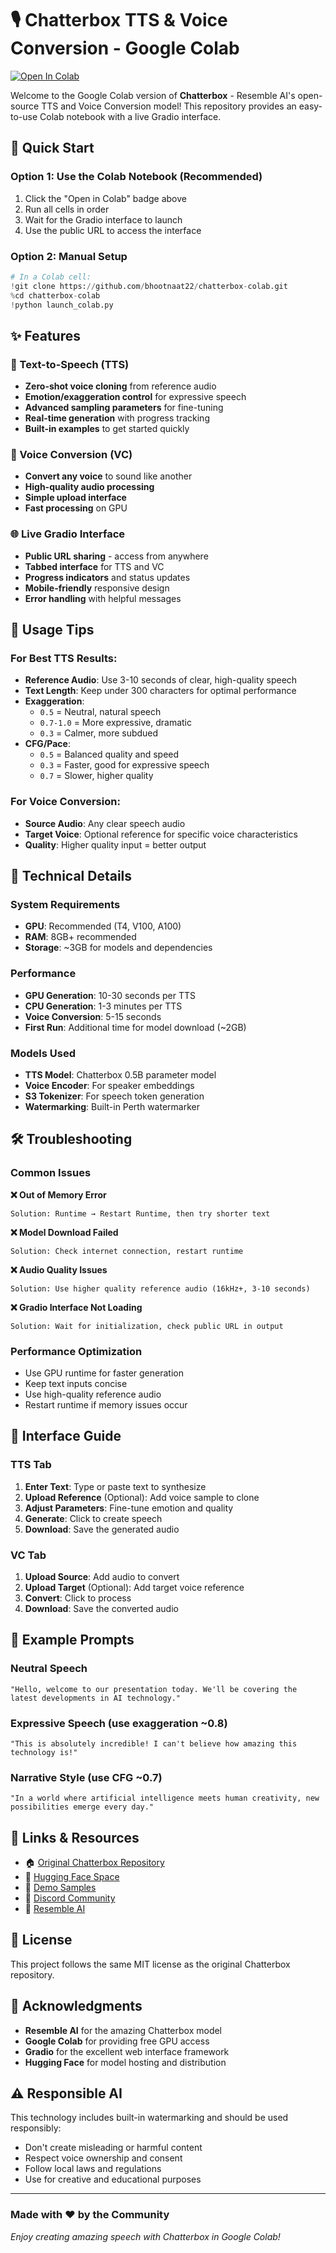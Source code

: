 # 🎙️ Chatterbox TTS & Voice Conversion - Google Colab

[![Open In Colab](https://colab.research.google.com/assets/colab-badge.svg)](https://colab.research.google.com/github/bhootnaat22/chatterbox-colab/blob/master/chatterbox_colab.ipynb)

Welcome to the Google Colab version of **Chatterbox** - Resemble AI's open-source TTS and Voice Conversion model! This repository provides an easy-to-use Colab notebook with a live Gradio interface.

## 🚀 Quick Start

### Option 1: Use the Colab Notebook (Recommended)
1. Click the "Open in Colab" badge above
2. Run all cells in order
3. Wait for the Gradio interface to launch
4. Use the public URL to access the interface

### Option 2: Manual Setup
```python
# In a Colab cell:
!git clone https://github.com/bhootnaat22/chatterbox-colab.git
%cd chatterbox-colab
!python launch_colab.py
```

## ✨ Features

### 🎤 Text-to-Speech (TTS)
- **Zero-shot voice cloning** from reference audio
- **Emotion/exaggeration control** for expressive speech
- **Advanced sampling parameters** for fine-tuning
- **Real-time generation** with progress tracking
- **Built-in examples** to get started quickly

### 🔄 Voice Conversion (VC)
- **Convert any voice** to sound like another
- **High-quality audio processing** 
- **Simple upload interface**
- **Fast processing** on GPU

### 🌐 Live Gradio Interface
- **Public URL sharing** - access from anywhere
- **Tabbed interface** for TTS and VC
- **Progress indicators** and status updates
- **Mobile-friendly** responsive design
- **Error handling** with helpful messages

## 🎯 Usage Tips

### For Best TTS Results:
- **Reference Audio**: Use 3-10 seconds of clear, high-quality speech
- **Text Length**: Keep under 300 characters for optimal performance
- **Exaggeration**: 
  - `0.5` = Neutral, natural speech
  - `0.7-1.0` = More expressive, dramatic
  - `0.3` = Calmer, more subdued
- **CFG/Pace**: 
  - `0.5` = Balanced quality and speed
  - `0.3` = Faster, good for expressive speech
  - `0.7` = Slower, higher quality

### For Voice Conversion:
- **Source Audio**: Any clear speech audio
- **Target Voice**: Optional reference for specific voice characteristics
- **Quality**: Higher quality input = better output

## 🔧 Technical Details

### System Requirements
- **GPU**: Recommended (T4, V100, A100)
- **RAM**: 8GB+ recommended
- **Storage**: ~3GB for models and dependencies

### Performance
- **GPU Generation**: 10-30 seconds per TTS
- **CPU Generation**: 1-3 minutes per TTS  
- **Voice Conversion**: 5-15 seconds
- **First Run**: Additional time for model download (~2GB)

### Models Used
- **TTS Model**: Chatterbox 0.5B parameter model
- **Voice Encoder**: For speaker embeddings
- **S3 Tokenizer**: For speech token generation
- **Watermarking**: Built-in Perth watermarker

## 🛠️ Troubleshooting

### Common Issues

**❌ Out of Memory Error**
```
Solution: Runtime → Restart Runtime, then try shorter text
```

**❌ Model Download Failed**
```
Solution: Check internet connection, restart runtime
```

**❌ Audio Quality Issues**
```
Solution: Use higher quality reference audio (16kHz+, 3-10 seconds)
```

**❌ Gradio Interface Not Loading**
```
Solution: Wait for initialization, check public URL in output
```

### Performance Optimization
- Use GPU runtime for faster generation
- Keep text inputs concise
- Use high-quality reference audio
- Restart runtime if memory issues occur

## 📱 Interface Guide

### TTS Tab
1. **Enter Text**: Type or paste text to synthesize
2. **Upload Reference** (Optional): Add voice sample to clone
3. **Adjust Parameters**: Fine-tune emotion and quality
4. **Generate**: Click to create speech
5. **Download**: Save the generated audio

### VC Tab
1. **Upload Source**: Add audio to convert
2. **Upload Target** (Optional): Add target voice reference
3. **Convert**: Click to process
4. **Download**: Save the converted audio

## 🎵 Example Prompts

### Neutral Speech
```
"Hello, welcome to our presentation today. We'll be covering the latest developments in AI technology."
```

### Expressive Speech (use exaggeration ~0.8)
```
"This is absolutely incredible! I can't believe how amazing this technology is!"
```

### Narrative Style (use CFG ~0.7)
```
"In a world where artificial intelligence meets human creativity, new possibilities emerge every day."
```

## 🔗 Links & Resources

- 🏠 [Original Chatterbox Repository](https://github.com/resemble-ai/chatterbox)
- 🤗 [Hugging Face Space](https://huggingface.co/spaces/ResembleAI/Chatterbox)
- 🎵 [Demo Samples](https://resemble-ai.github.io/chatterbox_demopage/)
- 💬 [Discord Community](https://discord.gg/rJq9cRJBJ6)
- 🏢 [Resemble AI](https://resemble.ai)

## 📄 License

This project follows the same MIT license as the original Chatterbox repository.

## 🙏 Acknowledgments

- **Resemble AI** for the amazing Chatterbox model
- **Google Colab** for providing free GPU access
- **Gradio** for the excellent web interface framework
- **Hugging Face** for model hosting and distribution

## ⚠️ Responsible AI

This technology includes built-in watermarking and should be used responsibly:
- Don't create misleading or harmful content
- Respect voice ownership and consent
- Follow local laws and regulations
- Use for creative and educational purposes

---

### Made with ❤️ by the Community

*Enjoy creating amazing speech with Chatterbox in Google Colab!*
